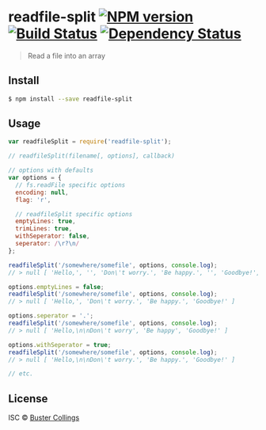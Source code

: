 # readfile-split [![NPM version][npm-image]][npm-url] [![Build Status][travis-image]][travis-url] [![Dependency Status][daviddm-image]][daviddm-url]
> Read a file into an array


## Install

```sh
$ npm install --save readfile-split
```

## Usage

```js
var readfileSplit = require('readfile-split');

// readfileSplit(filename[, options], callback)

// options with defaults
var options = {
  // fs.readFile specific options
  encoding: null,
  flag: 'r',

  // readfileSplit specific options
  emptyLines: true,
  trimLines: true,
  withSeperator: false,
  seperator: /\r?\n/
};

readfileSplit('/somewhere/somefile', options, console.log);
// > null [ 'Hello,', '', 'Don\'t worry.', 'Be happy.', '', 'Goodbye!', '' ]

options.emptyLines = false;
readfileSplit('/somewhere/somefile', options, console.log);
// > null [ 'Hello,', 'Don\'t worry.', 'Be happy.', 'Goodbye!' ]

options.seperator = '.';
readfileSplit('/somewhere/somefile', options, console.log);
// > null [ 'Hello,\n\nDon\'t worry', 'Be happy', 'Goodbye!' ]

options.withSeperator = true;
readfileSplit('/somewhere/somefile', options, console.log);
// > null [ 'Hello,\n\nDon\'t worry.', 'Be happy.', 'Goodbye!' ]

// etc.
```

## License

ISC © [Buster Collings](http://about.me/buster)


[npm-image]: https://badge.fury.io/js/readfile-split.svg
[npm-url]: https://npmjs.org/package/readfile-split
[travis-image]: https://travis-ci.org/busterc/readfile-split.svg?branch=master
[travis-url]: https://travis-ci.org/busterc/readfile-split
[daviddm-image]: https://david-dm.org/busterc/readfile-split.svg?theme=shields.io
[daviddm-url]: https://david-dm.org/busterc/readfile-split
